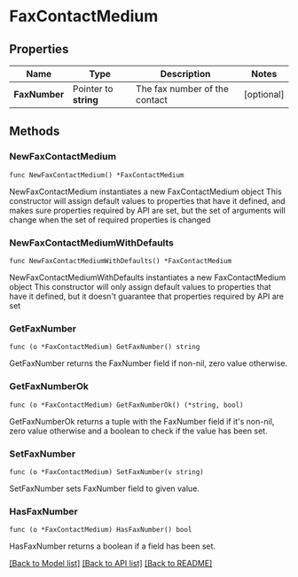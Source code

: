 # FaxContactMedium

## Properties

Name | Type | Description | Notes
------------ | ------------- | ------------- | -------------
**FaxNumber** | Pointer to **string** | The fax number of the contact | [optional] 

## Methods

### NewFaxContactMedium

`func NewFaxContactMedium() *FaxContactMedium`

NewFaxContactMedium instantiates a new FaxContactMedium object
This constructor will assign default values to properties that have it defined,
and makes sure properties required by API are set, but the set of arguments
will change when the set of required properties is changed

### NewFaxContactMediumWithDefaults

`func NewFaxContactMediumWithDefaults() *FaxContactMedium`

NewFaxContactMediumWithDefaults instantiates a new FaxContactMedium object
This constructor will only assign default values to properties that have it defined,
but it doesn't guarantee that properties required by API are set

### GetFaxNumber

`func (o *FaxContactMedium) GetFaxNumber() string`

GetFaxNumber returns the FaxNumber field if non-nil, zero value otherwise.

### GetFaxNumberOk

`func (o *FaxContactMedium) GetFaxNumberOk() (*string, bool)`

GetFaxNumberOk returns a tuple with the FaxNumber field if it's non-nil, zero value otherwise
and a boolean to check if the value has been set.

### SetFaxNumber

`func (o *FaxContactMedium) SetFaxNumber(v string)`

SetFaxNumber sets FaxNumber field to given value.

### HasFaxNumber

`func (o *FaxContactMedium) HasFaxNumber() bool`

HasFaxNumber returns a boolean if a field has been set.


[[Back to Model list]](../README.md#documentation-for-models) [[Back to API list]](../README.md#documentation-for-api-endpoints) [[Back to README]](../README.md)



